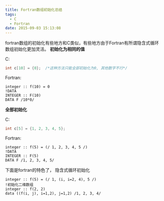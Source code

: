 ```yaml
---
title: Fortran数组初始化总结
tags:
  - C
  - Fortran
date: 2015-09-03 15:13:08
---
```


fortran数组的初始化有些地方和C类似，有些地方由于Fortran有所谓隐含式循环数组初始化更加灵活。
**初始化为相同的值**

C:
``` C
int c[10] = {0};  /*这种方法只能全部初始化为0, 其他数字不行*/
```
Fortran:
``` Fortran
integer :: f(10) = 0
!DATA
INTEGER :: F(10)
DATA F /10*0/
```

**全部初始化**

C:
``` C
int c[5] = {1, 2, 3, 4, 5};
```
Fortran:
``` Fortran
integer :: f(5) = (/ 1, 2, 3, 4, 5 /)
!DATA
INTEGER :: F(5)
DATA F /1, 2, 3, 4, 5/
```

下面是fortran的特色了，
隐含式循环初始化

``` Fortran
integer :: f(5) = (/ 1, (i, i=2, 4), 5 /)
!初始化二维数组
integer :: f(2, 2)
data ((f(i, j), i=1,2), j=1,2) /1, 2, 3, 4/
```
